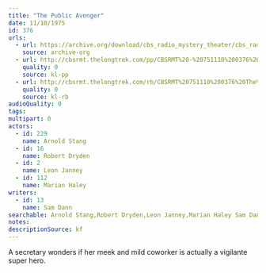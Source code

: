 ```yaml
---
title: "The Public Avenger"
date: 11/10/1975
id: 376
urls: 
  - url: https://archive.org/download/cbs_radio_mystery_theater/cbs_radio_mystery_theater-0351-0400.zip/cbs_radio_mystery_theater-0351-0400%2Fcbsrmt_0376_the_public_avenger.mp3
    source: archive-org
  - url: http://cbsrmt.thelongtrek.com/pp/CBSRMT%20-%20751110%200376%20The%20Public%20Avenger_pp.mp3
    quality: 0
    source: kl-pp
  - url: http://cbsrmt.thelongtrek.com/rb/CBSRMT%20751110%200376%20The%20Public%20Avenger_wuwm%20recorded%204_27_76.mp3
    quality: 0
    source: kl-rb
audioQuality: 0
tags: 
multipart: 0
actors:  
  - id: 229
    name: Arnold Stang  
  - id: 16
    name: Robert Dryden  
  - id: 2
    name: Leon Janney  
  - id: 112
    name: Marian Haley
writers:  
  - id: 13
    name: Sam Dann
searchable: Arnold Stang,Robert Dryden,Leon Janney,Marian Haley Sam Dann
notes: 
descriptionSource: kf
---
```

A secretary wonders if her meek and mild coworker is actually a vigilante super hero.
